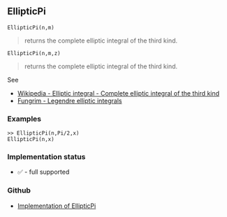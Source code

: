## EllipticPi

```
EllipticPi(n,m)
```

> returns the complete elliptic integral of the third kind.

```
EllipticPi(n,m,z)
```

> returns the complete elliptic integral of the third kind. 
   

See
* [Wikipedia - Elliptic integral - Complete elliptic integral of the third kind](https://en.wikipedia.org/wiki/Elliptic_integral#Complete_elliptic_integral_of_the_third_kind)
* [Fungrim - Legendre elliptic integrals](http://fungrim.org/topic/Legendre_elliptic_integrals/)

### Examples

```
>> EllipticPi(n,Pi/2,x)
EllipticPi(n,x) 
```







### Implementation status

* &#x2705; - full supported

### Github

* [Implementation of EllipticPi](https://github.com/axkr/symja_android_library/blob/master/symja_android_library/matheclipse-core/src/main/java/org/matheclipse/core/builtin/EllipticIntegrals.java#L904) 
